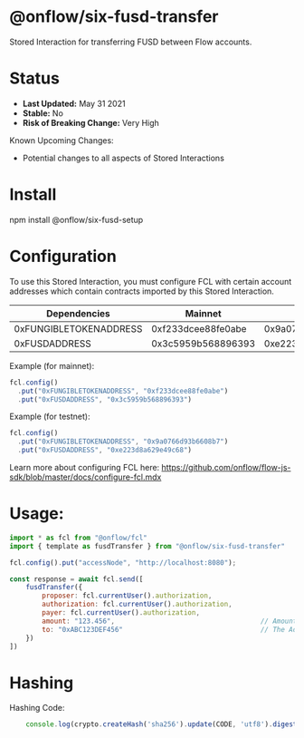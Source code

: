 # @onflow/six-fusd-transfer

Stored Interaction for transferring FUSD between Flow accounts.

# Status

- **Last Updated:** May 31 2021
- **Stable:** No
- **Risk of Breaking Change:** Very High

Known Upcoming Changes:

- Potential changes to all aspects of Stored Interactions

# Install

npm install @onflow/six-fusd-setup

# Configuration 

To use this Stored Interaction, you must configure FCL with certain account addresses which contain contracts imported by this Stored Interaction.

| Dependencies           | Mainnet            | Testnet            |
| ---------------------- | ------------------ | ------------------ |
| 0xFUNGIBLETOKENADDRESS | 0xf233dcee88fe0abe | 0x9a0766d93b6608b7 |
| 0xFUSDADDRESS          | 0x3c5959b568896393 | 0xe223d8a629e49c68 |

Example (for mainnet):

```javascript
fcl.config()
  .put("0xFUNGIBLETOKENADDRESS", "0xf233dcee88fe0abe")
  .put("0xFUSDADDRESS", "0x3c5959b568896393")
```

Example (for testnet):

```javascript
fcl.config()
  .put("0xFUNGIBLETOKENADDRESS", "0x9a0766d93b6608b7")
  .put("0xFUSDADDRESS", "0xe223d8a629e49c68")
```

Learn more about configuring FCL here: https://github.com/onflow/flow-js-sdk/blob/master/docs/configure-fcl.mdx

# Usage:

```javascript
import * as fcl from "@onflow/fcl"
import { template as fusdTransfer } from "@onflow/six-fusd-transfer"

fcl.config().put("accessNode", "http://localhost:8080");

const response = await fcl.send([
    fusdTransfer({
        proposer: fcl.currentUser().authorization,
        authorization: fcl.currentUser().authorization,     
        payer: fcl.currentUser().authorization,        
        amount: "123.456",                                    // Amount as a String representing a Cadence UFix64
        to: "0xABC123DEF456"                                  // The Address of the Account to transfer FUSD to.     
    })
])

```

# Hashing

Hashing Code:
```javascript
    console.log(crypto.createHash('sha256').update(CODE, 'utf8').digest('hex'))
```